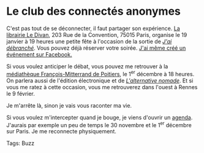 # Le club des connectés anonymes

C'est pas tout de se déconnecter, il faut partager son expérience. [La librairie Le Divan](http://www.librairie-ledivan.com/librairie.php), 203 Rue de la Convention, 75015 Paris, organise le 19 janvier à 19 heures une petite fête à l'occasion de la sortie de [*J'ai débranché*](http://blog.tcrouzet.com/jai-debranche/). Vous pouvez déjà réserver votre soirée. [J'ai même créé un événement sur Facebook.](http://www.facebook.com/events/193875637363586/)<span id="more-22512"></span>

Si vous voulez anticiper le débat, vous pouvez me retrouver à la [médiathèque François-Mitterrand de Poitiers](http://lepetiteconomiste.com/L-impact-du-numerique-dans-nos-3160), le 1<sup>er</sup> décembre à 18 heures. On parlera aussi de l'édition électronique et de [*L'alternative nomade*](http://blog.tcrouzet.com/alternative-nomade/). Et si vous me ratez à cette occasion, vous me retrouverez dans l'ouest à Rennes le 9 février.

Je m'arrête là, sinon je vais vous raconter ma vie.

Si vous voulez m'intercepter quand je bouge, je viens d'ouvrir un [agenda](http://blog.tcrouzet.com/agenda/). J'aurais par exemple un peu de temps le 30 novembre et le 1<sup>er</sup> décembre sur Paris. Je me reconnecte physiquement.

Tags: Buzz